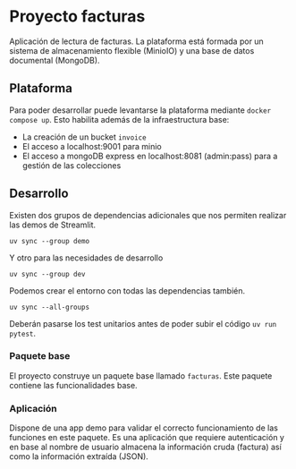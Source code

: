 # Proyecto facturas

Aplicación de lectura de facturas. La plataforma está formada por un sistema de almacenamiento flexible (MinioIO) y una base de datos documental (MongoDB).

## Plataforma

Para poder desarrollar puede levantarse la plataforma mediante `docker compose up`. Esto habilita además de la infraestructura base:

* La creación de un bucket `invoice`
* El acceso a localhost:9001 para minio
* El acceso a mongoDB express en localhost:8081 (admin:pass) para a gestión de las colecciones

## Desarrollo

Existen dos grupos de dependencias adicionales que nos permiten realizar las demos de Streamlit.

```
uv sync --group demo
```

Y otro para las necesidades de desarrollo

```
uv sync --group dev
```

Podemos crear el entorno con todas las dependencias también.

```
uv sync --all-groups
```

Deberán pasarse los test unitarios antes de poder subir el código `uv run pytest`.

### Paquete base

El proyecto construye un paquete base llamado `facturas`. Este paquete contiene las funcionalidades base.


### Aplicación

Dispone de una app demo para validar el correcto funcionamiento de las funciones en este paquete. Es una aplicación que requiere autenticación y en base al nombre de usuario almacena la información cruda (factura) así como la información extraída (JSON).

